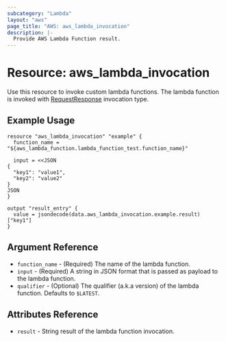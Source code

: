 ```yaml
---
subcategory: "Lambda"
layout: "aws"
page_title: "AWS: aws_lambda_invocation"
description: |-
  Provide AWS Lambda Function result.
---
```


# Resource: aws_lambda_invocation

Use this resource to invoke custom lambda functions.
The lambda function is invoked with [RequestResponse](https://docs.aws.amazon.com/lambda/latest/dg/API_Invoke.html#API_Invoke_RequestSyntax)
invocation type.

## Example Usage

```hcl
resource "aws_lambda_invocation" "example" {
  function_name = "${aws_lambda_function.lambda_function_test.function_name}"

  input = <<JSON
{
  "key1": "value1",
  "key2": "value2"
}
JSON
}

output "result_entry" {
  value = jsondecode(data.aws_lambda_invocation.example.result)["key1"]
}
```

## Argument Reference

* `function_name` - (Required) The name of the lambda function.
* `input` - (Required) A string in JSON format that is passed as payload to the lambda function.
* `qualifier` - (Optional) The qualifier (a.k.a version) of the lambda function. Defaults
 to `$LATEST`.

## Attributes Reference

* `result` - String result of the lambda function invocation.
